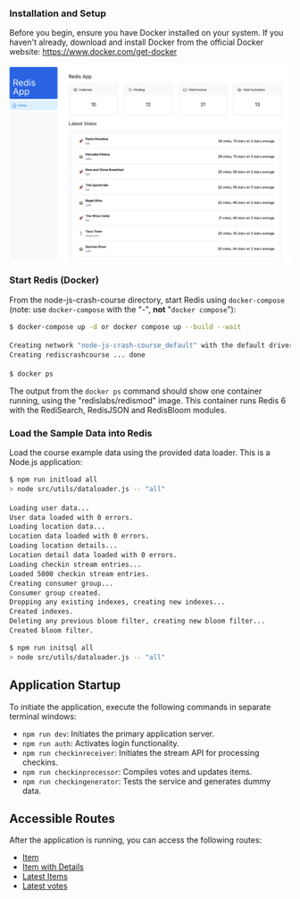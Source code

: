 ### Installation and Setup

Before you begin, ensure you have Docker installed on your system. If you haven't already, download and install Docker from the official Docker website: <https://www.docker.com/get-docker>

![preview](preview.png)

### Start Redis (Docker)

From the node-js-crash-course directory, start Redis using `docker-compose` (note: use `docker-compose` with the "-", **not** "`docker compose`"):

```bash
$ docker-compose up -d or docker compose up --build --wait

Creating network "node-js-crash-course_default" with the default driver
Creating rediscrashcourse ... done

$ docker ps
```

The output from the `docker ps` command should show one container running, using the "redislabs/redismod" image. This container runs Redis 6 with the RediSearch, RedisJSON and RedisBloom modules.

### Load the Sample Data into Redis

Load the course example data using the provided data loader. This is a Node.js application:

```bash
$ npm run initload all
> node src/utils/dataloader.js -- "all"

Loading user data...
User data loaded with 0 errors.
Loading location data...
Location data loaded with 0 errors.
Loading location details...
Location detail data loaded with 0 errors.
Loading checkin stream entries...
Loaded 5000 checkin stream entries.
Creating consumer group...
Consumer group created.
Dropping any existing indexes, creating new indexes...
Created indexes.
Deleting any previous bloom filter, creating new bloom filter...
Created bloom filter.
```

```bash
$ npm run initsql all
> node src/utils/dataloader.js -- "all"
```

## Application Startup

To initiate the application, execute the following commands in separate terminal windows:

- `npm run dev`: Initiates the primary application server.
- `npm run auth`: Activates login functionality.
- `npm run checkinreceiver`: Initiates the stream API for processing checkins.
- `npm run checkinprocessor`: Compiles votes and updates items.
- `npm run checkingenerator`: Tests the service and generates dummy data.

## Accessible Routes

After the application is running, you can access the following routes:

- [Item](http://localhost:8081/api/item/1)
- [Item with Details](http://localhost:8081/api/item/1?withDetails=true)
- [Latest Items](http://localhost:8081/api/items/latest)
- [Latest votes](http://localhost:8081/api/votes/latest)
